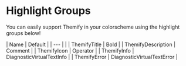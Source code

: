 # Highlight Groups

You can easily support Themify in your colorscheme using the highlight groups below!

| Name               | Default                    |
| ---                |                            |
| ThemifyTitle       | Bold                       |
| ThemifyDescription | Comment                    |
| ThemifyIcon        | Operator                   |
| ThemifyInfo        | DiagnosticVirtualTextInfo  | 
| ThemifyError       | DiagnosticVirtualTextError |
